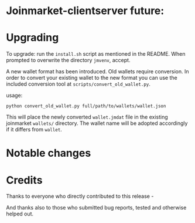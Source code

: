 Joinmarket-clientserver future:
===============================


Upgrading 
=========

To upgrade: run the `install.sh` script as mentioned in the README. When prompted to overwrite the directory `jmvenv`, accept.

A new wallet format has been introduced. Old wallets require conversion. In order to convert your existing wallet to the new format you can use the included conversion tool at `scripts/convert_old_wallet.py`.

usage:

    python convert_old_wallet.py full/path/to/wallets/wallet.json

This will place the newly converted `wallet.jmdat` file in the existing joinmarket `wallets/` directory. The wallet name will be adopted accordingly if it differs from `wallet`.


Notable changes
===============


Credits
=======

Thanks to everyone who directly contributed to this release -


And thanks also to those who submitted bug reports, tested and otherwise helped out.
